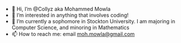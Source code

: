 - 👋 Hi, I’m @Collyz aka Mohammed Mowla
- 👀 I’m interested in anything that involves coding!
- 🌱 I’m currently a sophomore in Stockton University. I am majoring in Computer Science, and minoring in Mathematics
- 📫 How to reach me: email moh.mowla@gmail.com

<!---
Collyz/Collyz is a ✨ special ✨ repository because its `README.md` (this file) appears on your GitHub profile.
You can click the Preview link to take a look at your changes.
--->
